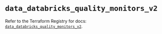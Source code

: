 # `data_databricks_quality_monitors_v2`

Refer to the Terraform Registry for docs: [`data_databricks_quality_monitors_v2`](https://registry.terraform.io/providers/databricks/databricks/1.87.1/docs/data-sources/quality_monitors_v2).
